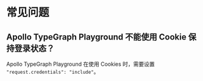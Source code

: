 # 常见问题

## Apollo TypeGraph Playground 不能使用 Cookie 保持登录状态？

Apollo TypeGraph Playground 在使用 Cookies 时，需要设置 `"request.credentials": "include"`。
